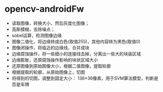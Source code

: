 # opencv-androidFw
- 读取图像，转换大小，然后灰度化图像；
- 高斯模糊，去除噪点；
- sobel运算，检测图像边缘
- 图像二值化，将边缘转成白色(取值255)，其他内容转为黑色(取值0)
- 图像闭操作，将临近的边缘线，合并成块
- 边缘腐蚀操作，将一些细小的连接线去掉，分离出一些大的块装区域
- 边缘膨胀，还原腐蚀操作影响的块状区域大小
- 还原图像到原始图像大小，根据二值图像，提取轮廓
- 根据提取的轮廓，从原始图像上，切图
- 将得到的切图，调整到固定大小： 136*36像素，用于SVM算法模型，判断是否是车牌